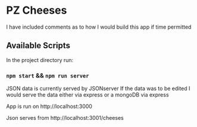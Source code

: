 # PZ Cheeses

I have included comments as to how I would build this app if time permitted

## Available Scripts

In the project directory run:

### `npm start` && `npm run server`

JSON data is currently served by JSONserver
If the data was to be edited I would serve the data either via express or a mongoDB via express

App is run on http://localhost:3000

Json serves from http://localhost:3001/cheeses

##
